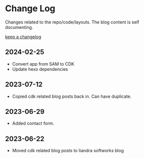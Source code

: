 # Change Log

Changes related to the repo/code/layouts. The blog content is self documenting.

[keep a changelog](https://keepachangelog.com)

## 2024-02-25

- Convert app from SAM to CDK
- Update hexo dependencies

## 2023-07-12

- Copied cdk related blog posts back in. Can have duplicate.

## 2023-06-29

- Added contact form.

## 2023-06-22

- Moved cdk related blog posts to liandra softworks blog
